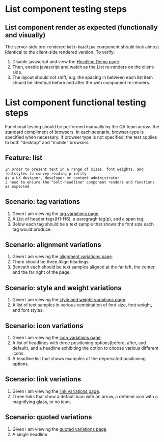 # List component testing steps

## List component render as expected (functionally and visually)

The server-side pre-rendered `bolt-headline` component should look almost identical to the client-side rendered version. To verify:

1. Disable javascript and view the [Headline Demo page](https://boltdesignsystem.com/pattern-lab/patterns/02-components-headline-05-headline/02-components-headline-05-headline.html).
2. Then, enable javascript and watch as the List re-renders on the client-side.
3. The layout should not shift, e.g. the spacing in between each list item should be identical before and after the web component re-renders.

# List component functional testing steps

Functional testing should be performed manually by the QA team across the standard compliment of browsers. In each scenario, browser-type is specified when necessary. If browser type is not specified, the test applies to both "desktop" and "mobile" browsers.

## Feature: list

    In order to present text in a range of sizes, font weights, and fontstyles to convey reading priority
    As a UX designer, developer or content administrator
    I need to ensure the "bolt-headline" component renders and functions as expected

## Scenario: tag variations

1. Given I am viewing the [tag variations page](https://boltdesignsystem.com/pattern-lab/patterns/02-components-headline-10-headline-tag-variations/02-components-headline-10-headline-tag-variations.html).
2. A List of header tags(H1-H6), a paragragh tag(p), and a span tag.
3. Below each tag should be a text sample that shows the font size each tag would produce.

## Scenario: alignment variations

1. Given I am viewing the [alignment variations page](https://boltdesignsystem.com/pattern-lab/patterns/02-components-headline-15-headline-align-variations/02-components-headline-15-headline-align-variations.html).
2. There should be three Align headings.
3. Beneath each should be text samples aligned at the far left, the center, and the far right of the page.

## Scenario: style and weight variations

1. Given I am viewing the [style and weight variations page](https://boltdesignsystem.com/pattern-lab/patterns/02-components-headline-20-headline-style-and-weight-variations/02-components-headline-20-headline-style-and-weight-variations.html).
2. A list of text samples in various combination of font size, font weight, and font styles.

## Scenario: icon variations

1. Given I am viewing the [icon variations page](https://boltdesignsystem.com/pattern-lab/patterns/02-components-headline-25-headline-icon-variations/02-components-headline-25-headline-icon-variations.html).
2. A list of headlines with three positioning options(before, after, and default), and a headline exhibiting the option to choose various different icons.
3. A headline list that shows examples of the deprecated positioning options.

## Scenario: link variations

1. Given I am viewing the [link variations page](https://boltdesignsystem.com/pattern-lab/patterns/02-components-headline-30-headline-link-variations/02-components-headline-30-headline-link-variations.html).
2. Three links that show a default icon with an arrow, a defined icon with a magnifying glass, or no icon.

## Scenario: quoted variations

1. Given I am viewing the [quoted variations page](https://boltdesignsystem.com/pattern-lab/patterns/02-components-headline-35-headline-quoted-variation/02-components-headline-35-headline-quoted-variation.html).
2. A single headline.
